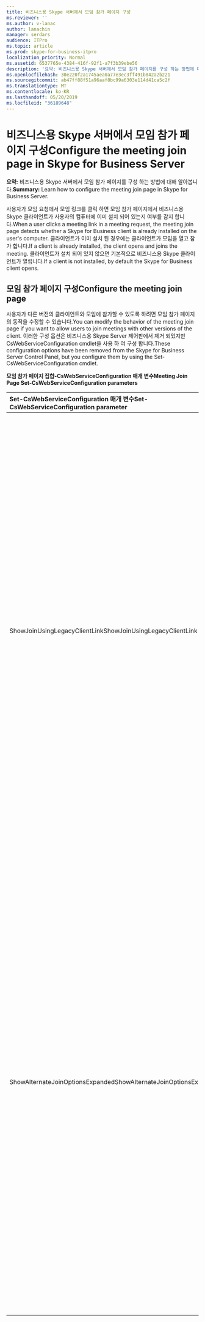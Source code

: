 ```yaml
---
title: 비즈니스용 Skype 서버에서 모임 참가 페이지 구성
ms.reviewer: ''
ms.author: v-lanac
author: lanachin
manager: serdars
audience: ITPro
ms.topic: article
ms.prod: skype-for-business-itpro
localization_priority: Normal
ms.assetid: 6537765e-4384-416f-92f1-a7f3b39ebe56
description: '요약: 비즈니스용 Skype 서버에서 모임 참가 페이지를 구성 하는 방법에 대해 알아봅니다.'
ms.openlocfilehash: 30e220f2a1745aea0a77e3ec3ff491b842a2b221
ms.sourcegitcommit: ab47ff88f51a96aaf8bc99a6303e114d41ca5c2f
ms.translationtype: MT
ms.contentlocale: ko-KR
ms.lasthandoff: 05/20/2019
ms.locfileid: "36189648"
---
```

# <a name="configure-the-meeting-join-page-in-skype-for-business-server"></a><span data-ttu-id="06bd1-103">비즈니스용 Skype 서버에서 모임 참가 페이지 구성</span><span class="sxs-lookup"><span data-stu-id="06bd1-103">Configure the meeting join page in Skype for Business Server</span></span>
 
<span data-ttu-id="06bd1-104">**요약:** 비즈니스용 Skype 서버에서 모임 참가 페이지를 구성 하는 방법에 대해 알아봅니다.</span><span class="sxs-lookup"><span data-stu-id="06bd1-104">**Summary:** Learn how to configure the meeting join page in Skype for Business Server.</span></span>
  
<span data-ttu-id="06bd1-105">사용자가 모임 요청에서 모임 링크를 클릭 하면 모임 참가 페이지에서 비즈니스용 Skype 클라이언트가 사용자의 컴퓨터에 이미 설치 되어 있는지 여부를 감지 합니다.</span><span class="sxs-lookup"><span data-stu-id="06bd1-105">When a user clicks a meeting link in a meeting request, the meeting join page detects whether a Skype for Business client is already installed on the user's computer.</span></span> <span data-ttu-id="06bd1-106">클라이언트가 이미 설치 된 경우에는 클라이언트가 모임을 열고 참가 합니다.</span><span class="sxs-lookup"><span data-stu-id="06bd1-106">If a client is already installed, the client opens and joins the meeting.</span></span> <span data-ttu-id="06bd1-107">클라이언트가 설치 되어 있지 않으면 기본적으로 비즈니스용 Skype 클라이언트가 열립니다.</span><span class="sxs-lookup"><span data-stu-id="06bd1-107">If a client is not installed, by default the Skype for Business client opens.</span></span> 
  
## <a name="configure-the-meeting-join-page"></a><span data-ttu-id="06bd1-108">모임 참가 페이지 구성</span><span class="sxs-lookup"><span data-stu-id="06bd1-108">Configure the meeting join page</span></span>

<span data-ttu-id="06bd1-109">사용자가 다른 버전의 클라이언트와 모임에 참가할 수 있도록 하려면 모임 참가 페이지의 동작을 수정할 수 있습니다.</span><span class="sxs-lookup"><span data-stu-id="06bd1-109">You can modify the behavior of the meeting join page if you want to allow users to join meetings with other versions of the client.</span></span> <span data-ttu-id="06bd1-110">이러한 구성 옵션은 비즈니스용 Skype Server 제어판에서 제거 되었지만 CsWebServiceConfiguration cmdlet을 사용 하 여 구성 합니다.</span><span class="sxs-lookup"><span data-stu-id="06bd1-110">These configuration options have been removed from the Skype for Business Server Control Panel, but you configure them by using the Set-CsWebServiceConfiguration cmdlet.</span></span>
  
<span data-ttu-id="06bd1-111">**모임 참가 페이지 집합-CsWebServiceConfiguration 매개 변수**</span><span class="sxs-lookup"><span data-stu-id="06bd1-111">**Meeting Join Page Set-CsWebServiceConfiguration parameters**</span></span>

|<span data-ttu-id="06bd1-112">**Set-CsWebServiceConfiguration 매개 변수**</span><span class="sxs-lookup"><span data-stu-id="06bd1-112">**Set-CsWebServiceConfiguration parameter**</span></span>|<span data-ttu-id="06bd1-113">**설명**</span><span class="sxs-lookup"><span data-stu-id="06bd1-113">**Description**</span></span>|
|:-----|:-----|
|<span data-ttu-id="06bd1-114">ShowJoinUsingLegacyClientLink</span><span class="sxs-lookup"><span data-stu-id="06bd1-114">ShowJoinUsingLegacyClientLink</span></span>  <br/> |<span data-ttu-id="06bd1-115">이 매개 변수는 비즈니스용 Skype Server 온-프레미스 버전에서 사용할 때 사용 되지 않습니다.</span><span class="sxs-lookup"><span data-stu-id="06bd1-115">This parameter has been deprecated for use with the on-premises version of Skype for Business Server.</span></span>  <br/> <span data-ttu-id="06bd1-116">True로 설정 하면 비즈니스용 Skype 외의 클라이언트 응용 프로그램을 사용 하 여 모임에 참가 하는 사용자에 게 현재 클라이언트 응용 프로그램을 사용 하 여 모임에 참가할 수 있는 기회가 제공 됩니다.</span><span class="sxs-lookup"><span data-stu-id="06bd1-116">If set to True, users joining a meeting by using a client application other than Skype for Business will be given the opportunity to join the meeting by using their current client application.</span></span> <span data-ttu-id="06bd1-117">기본값은 False입니다.</span><span class="sxs-lookup"><span data-stu-id="06bd1-117">The default value is False.</span></span>  <br/> |
|<span data-ttu-id="06bd1-118">ShowAlternateJoinOptionsExpanded</span><span class="sxs-lookup"><span data-stu-id="06bd1-118">ShowAlternateJoinOptionsExpanded</span></span>  <br/> |<span data-ttu-id="06bd1-119">이 매개 변수는 비즈니스용 Skype Server 온-프레미스 버전에서 사용할 때 사용 되지 않습니다.</span><span class="sxs-lookup"><span data-stu-id="06bd1-119">This parameter has been deprecated for use with the on-premises version of Skype for Business Server.</span></span>  <br/>  <span data-ttu-id="06bd1-120">True로 설정 하면 온라인 회의에 참가 하는 대체 옵션이 자동으로 확장 되어 사용자에 게 표시 됩니다.</span><span class="sxs-lookup"><span data-stu-id="06bd1-120">If set to True, alternate options for joining an online conference are automatically expanded and shown to users.</span></span> <span data-ttu-id="06bd1-121">False (기본값)로 설정 하는 경우 이러한 옵션을 사용할 수 있지만, 사용자는 자신의 옵션 목록을 표시 해야 합니다.</span><span class="sxs-lookup"><span data-stu-id="06bd1-121">If set to False (the default value), these options will be available, but the user will have to display the list of options for themselves.</span></span>  <br/> |
   

